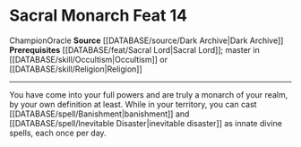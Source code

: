 ﻿---
feat: Sacral Monarch
id: '3838'
level: '14'
name: Sacral Monarch
prerequisite: '[[DATABASE/feat/Sacral Lord|Sacral Lord]] ; Master in [[DATABASE/skill/Occultism|Occultism]]
  or Master in [[DATABASE/skill/Religion|Religion]]'
rarity: Common
source: '[[DATABASE/source/Dark Archive|Dark Archive]]'
trait:
- '[[DATABASE/trait/Champion|Champion]]'
- '[[DATABASE/trait/Oracle|Oracle]]'
type: Feat

---
# Sacral Monarch <span class="item-type">Feat 14</span>

<span class="item-trait">Champion</span><span class="item-trait">Oracle</span>
**Source** [[DATABASE/source/Dark Archive|Dark Archive]]
**Prerequisites** [[DATABASE/feat/Sacral Lord|Sacral Lord]]; master in [[DATABASE/skill/Occultism|Occultism]] or [[DATABASE/skill/Religion|Religion]]

---
You have come into your full powers and are truly a monarch of your realm, by your own definition at least. While in your territory, you can cast [[DATABASE/spell/Banishment|banishment]] and [[DATABASE/spell/Inevitable Disaster|inevitable disaster]] as innate divine spells, each once per day.